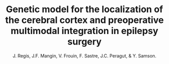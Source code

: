 ---
author: J. Regis, J.F. Mangin, V. Frouin, F. Sastre, J.C. Peragut, & Y. Samson.
title: Genetic model for the localization of the cerebral cortex and preoperative multimodal integration in epilepsy surgery
journal: Stereotactic and Functional Neurosurgery
year: 1995
type: article
doi: 10.1159/000098900
volume: 65
number: 1-4
---